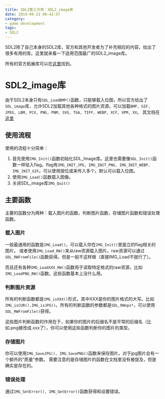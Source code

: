 ```yaml
---
title: SDL2第三方库：SDL2_image库
date: 2019-09-22 00:42:57
category:
- game development
tags:
- SDL2
---
```

SDL2除了自己本身的SDL2库，官方和其他开发者为了补充相应的内容，给出了很多有用的库。这里就来看一下适用范围最广的SDL2_image库。

所有的官方拓展库可以在[这里](https://www.libsdl.org/projects/)找到。
<!--more-->

# SDL2_image库
由于SDL2本身只有`SDL_LoadBMP()`函数，只能够载入位图，所以官方给出了`SDL_image`库，允许SDL2加载其他各种格式的图片资源。可以加载`BMP, GIF, JPEG, LBM, PCX, PNG, PNM, SVG, TGA, TIFF, WEBP, XCF, XPM, XV`。
其文档在[这里](https://www.libsdl.org/projects/SDL_image/docs/SDL_image.pdf)

## 使用流程
使用的流程十分简单：
1. 首先使用`IMG_Init()`函数初始化SDL_Image库。这里也需要像`SDL_Init()`函数一样给入flag。flag有`IMG_INIT_JPG, IMG_INIT_PNG, IMG_INIT_WEBP, IMG_INIT_GIF`。可以使用按位或来传入多个。默认可以载入位图。
2. 使用`IMG_Load()`函数载入图像。
3. 关闭SDL_image库`IMG_Quit()`

## 主要函数
主要的函数分为两种：载入图片的函数，判断图片函数，存储图片函数和错误处理函数。

### 载入图片
一般最通用的函数是`IMG_Load()`，可以载入你在`IMG_Init()`里面立的flag相关的图片。
或者使用`IMG_Load_RW()`来从raw资源载入图片。raw资源可以通过`SDL_RWFromFile()`函数获得。但是一般不这样做（直接IMG_Load不就行了）。

而且还有各种`IMG_LoadXXX_RW()`函数用于读取特定格式的raw资源，比如`IMG_LoadPNG_RW()`函数。这些函数基本上没什么用。

### 判断图片资源
所有的判断函数都是`IMG_isXXX()`形式，其中XXX是你的图片格式的大写。比如`IMG_isCUR(),IMG_isJPG()`。所有的判断函数的参数都是`SDL_RWops*`，可以使用`SDL_RWFromFile()`获得。

这些图片判断函数的作用在于，如果你的图片的后缀名不是平常的后缀名（比如.png被改成.xxx了），你可以使用这些函数判断你的图片的类型。

### 存储图片
你可以使用`IMG_SaveJPG(), IMG_SavePNG()`函数来保存图片。对于jpg图片会有一个额外的“质量”参数。
需要注意的是存储图片的函数在文档里没有被提及，但是确实是存在的。

### 错误处理
通过`IMG_SetError(), IMG_GetError()`函数获得和设置错误。